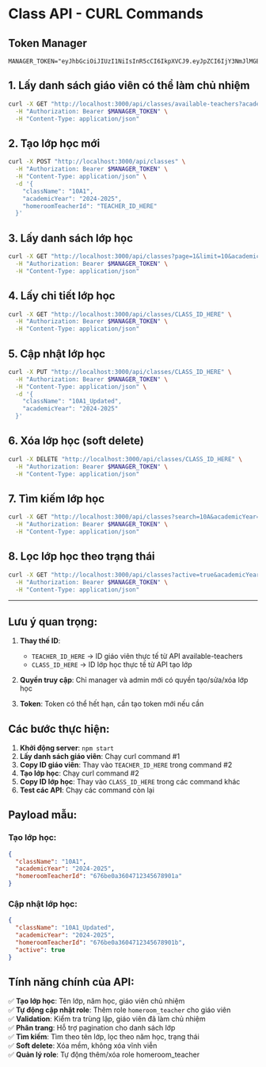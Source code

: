 # Class API - CURL Commands

## Token Manager
```
MANAGER_TOKEN="eyJhbGciOiJIUzI1NiIsInR5cCI6IkpXVCJ9.eyJpZCI6IjY3NmJlMGEzNjA0NzFhMjJmMjk0MjI2MSIsImVtYWlsIjoibWFuYWdlcjFAZWNvc2Nob29sLmNvbSIsInJvbGUiOlsibWFuYWdlciJdLCJpYXQiOjE3MzUxMDA1ODQsImV4cCI6MTczNTEwNDE4NH0.YOKnVjQrfWn8yNPPJjP3JKqzuQUHCdvGNPUFnOGBwTg"
```

## 1. Lấy danh sách giáo viên có thể làm chủ nhiệm
```bash
curl -X GET "http://localhost:3000/api/classes/available-teachers?academicYear=2024-2025" \
  -H "Authorization: Bearer $MANAGER_TOKEN" \
  -H "Content-Type: application/json"
```

## 2. Tạo lớp học mới
```bash
curl -X POST "http://localhost:3000/api/classes" \
  -H "Authorization: Bearer $MANAGER_TOKEN" \
  -H "Content-Type: application/json" \
  -d '{
    "className": "10A1",
    "academicYear": "2024-2025",
    "homeroomTeacherId": "TEACHER_ID_HERE"
  }'
```

## 3. Lấy danh sách lớp học
```bash
curl -X GET "http://localhost:3000/api/classes?page=1&limit=10&academicYear=2024-2025" \
  -H "Authorization: Bearer $MANAGER_TOKEN" \
  -H "Content-Type: application/json"
```

## 4. Lấy chi tiết lớp học
```bash
curl -X GET "http://localhost:3000/api/classes/CLASS_ID_HERE" \
  -H "Authorization: Bearer $MANAGER_TOKEN" \
  -H "Content-Type: application/json"
```

## 5. Cập nhật lớp học
```bash
curl -X PUT "http://localhost:3000/api/classes/CLASS_ID_HERE" \
  -H "Authorization: Bearer $MANAGER_TOKEN" \
  -H "Content-Type: application/json" \
  -d '{
    "className": "10A1_Updated",
    "academicYear": "2024-2025"
  }'
```

## 6. Xóa lớp học (soft delete)
```bash
curl -X DELETE "http://localhost:3000/api/classes/CLASS_ID_HERE" \
  -H "Authorization: Bearer $MANAGER_TOKEN" \
  -H "Content-Type: application/json"
```

## 7. Tìm kiếm lớp học
```bash
curl -X GET "http://localhost:3000/api/classes?search=10A&academicYear=2024-2025" \
  -H "Authorization: Bearer $MANAGER_TOKEN" \
  -H "Content-Type: application/json"
```

## 8. Lọc lớp học theo trạng thái
```bash
curl -X GET "http://localhost:3000/api/classes?active=true&academicYear=2024-2025" \
  -H "Authorization: Bearer $MANAGER_TOKEN" \
  -H "Content-Type: application/json"
```

---

## Lưu ý quan trọng:

1. **Thay thế ID**: 
   - `TEACHER_ID_HERE` → ID giáo viên thực tế từ API available-teachers
   - `CLASS_ID_HERE` → ID lớp học thực tế từ API tạo lớp

2. **Quyền truy cập**: Chỉ manager và admin mới có quyền tạo/sửa/xóa lớp học

3. **Token**: Token có thể hết hạn, cần tạo token mới nếu cần

## Các bước thực hiện:

1. **Khởi động server**: `npm start`
2. **Lấy danh sách giáo viên**: Chạy curl command #1
3. **Copy ID giáo viên**: Thay vào `TEACHER_ID_HERE` trong command #2
4. **Tạo lớp học**: Chạy curl command #2
5. **Copy ID lớp học**: Thay vào `CLASS_ID_HERE` trong các command khác
6. **Test các API**: Chạy các command còn lại

## Payload mẫu:

### Tạo lớp học:
```json
{
  "className": "10A1",
  "academicYear": "2024-2025",
  "homeroomTeacherId": "676be0a3604712345678901a"
}
```

### Cập nhật lớp học:
```json
{
  "className": "10A1_Updated",
  "academicYear": "2024-2025",
  "homeroomTeacherId": "676be0a3604712345678901b",
  "active": true
}
```

## Tính năng chính của API:

✅ **Tạo lớp học**: Tên lớp, năm học, giáo viên chủ nhiệm  
✅ **Tự động cập nhật role**: Thêm role `homeroom_teacher` cho giáo viên  
✅ **Validation**: Kiểm tra trùng lặp, giáo viên đã làm chủ nhiệm  
✅ **Phân trang**: Hỗ trợ pagination cho danh sách lớp  
✅ **Tìm kiếm**: Tìm theo tên lớp, lọc theo năm học, trạng thái  
✅ **Soft delete**: Xóa mềm, không xóa vĩnh viễn  
✅ **Quản lý role**: Tự động thêm/xóa role homeroom_teacher 